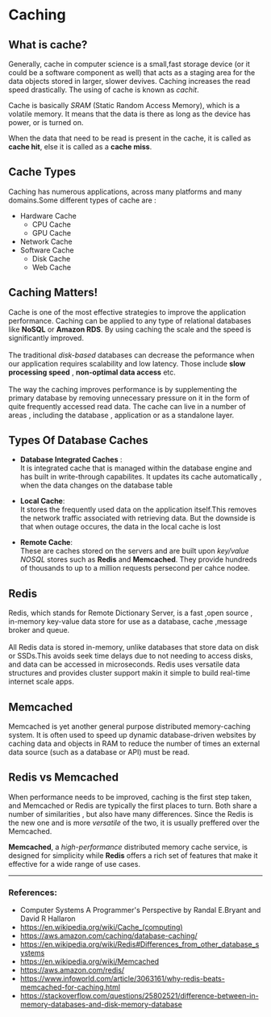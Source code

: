 # Caching

## What is cache?
Generally, cache in computer science is a small,fast storage device (or it could be a software component as well) that acts as a staging area for the data objects stored in larger, slower devives. Caching increases the read speed drastically. The using of cache is known as *cachit*.

Cache is basically *SRAM* (Static Random Access Memory), which is a volatile memory. It means that the data is there as long as the device has power, or is turned on. 


When the data that need to be read is present in the cache, it is called as **cache hit**, else it is called as a **cache miss**.

## Cache Types
Caching has numerous applications, across many platforms and many domains.Some different types of cache are :
* Hardware Cache
    * CPU Cache
    * GPU Cache
* Network Cache
* Software Cache
    * Disk Cache
    * Web Cache

## Caching Matters!
Cache is one of the most effective strategies to improve the application performance. Caching can be applied to any type of relational databases like **NoSQL** or **Amazon RDS**.
By using caching the scale and the speed is significantly improved.\
\
The traditional _disk-based_ databases can decrease the peformance when our application requires scalability and low latency. Those include __slow processing speed__ , **non-optimal data access** etc.\
\
The way the caching improves performance is by supplementing the primary database by removing unnecessary pressure on it in the form of quite frequently accessed read data. The cache can live in a number of areas , including the database , application or as a standalone layer.


## Types Of Database Caches
* **Database Integrated Caches** :\
It is integrated cache that is managed within the database engine and has built in write-through capabilites. It updates its cache automatically , when the data changes on the database table




* **Local Cache**:\
It stores the frequently used data on the application itself.This removes the network traffic associated with retrieving data. But the downside is that when outage occures, the data in the local  cache is lost
 

* **Remote Cache**:\
These are caches stored on the servers and are built upon *key/value NOSQL* stores such as **Redis** and **Memcached**. They provide hundreds of thousands to up to a million requests persecond per cahce nodee.


## Redis
Redis, which stands for Remote Dictionary Server, is a fast ,open source , in-memory key-value data store for use as a database, cache ,message broker and queue. \
\
All Redis data is stored in-memory, unlike databases that store data on disk or SSDs.This avoids seek time delays due to not needing to access disks, and data can be accessed in microseconds. Redis uses versatile data structures and provides cluster support makin it simple to build real-time internet scale apps.

## Memcached
Memcached is yet another general purpose distributed memory-caching system. It is often used to speed up dynamic database-driven websites by caching data and objects in RAM to reduce the number of times an external data source (such as a database or API) must be read.

## Redis vs Memcached
When performance needs to be improved, caching is  the first step taken, and Memcached or Redis are typically the first places to turn. Both share a number of similarities , but also have many differences. Since the Redis is the new one and is more *versatile* of the two, it is usually preffered over the Memcached.  
  

**Memcached**, a *high-performance* distributed memory cache service, is designed for simplicity while **Redis** offers a rich set of features that make it effective for a wide range of use cases.  
___
### References:
* Computer Systems A Programmer's Perspective by Randal E.Bryant and David R Hallaron
* https://en.wikipedia.org/wiki/Cache_(computing)
* https://aws.amazon.com/caching/database-caching/
* https://en.wikipedia.org/wiki/Redis#Differences_from_other_database_systems
* https://en.wikipedia.org/wiki/Memcached
* https://aws.amazon.com/redis/
* https://www.infoworld.com/article/3063161/why-redis-beats-memcached-for-caching.html
* https://stackoverflow.com/questions/25802521/difference-between-in-memory-databases-and-disk-memory-database